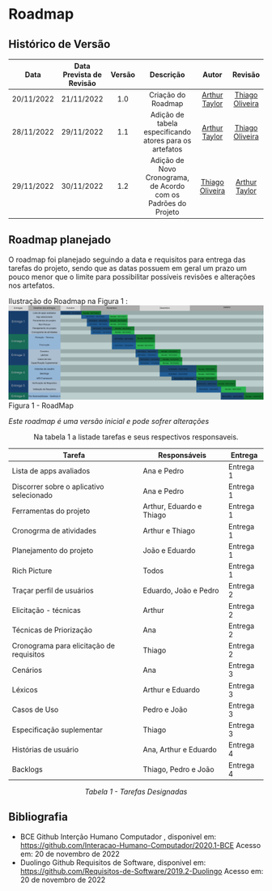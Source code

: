 # Roadmap 

## Histórico de Versão

|Data|Data Prevista de Revisão|Versão|Descrição|Autor|Revisão|
| :----------: | :------: | :------: | :-----------: | :---------: |:---------: |
|20/11/2022|21/11/2022|1.0|Criação do Roadmap| [Arthur Taylor](https://github.com/Eruel6)|[Thiago Oliveira](https://github.com/Thiab394)
|28/11/2022|29/11/2022|1.1|Adição de tabela especificando atores para os artefatos| [Arthur Taylor](https://github.com/Eruel6)|[Thiago Oliveira](https://github.com/Thiab394)
|29/11/2022|30/11/2022|1.2|Adição de Novo Cronograma, de Acordo com os Padrões do Projeto|[Thiago Oliveira](https://github.com/Thiab394) |[Arthur Taylor](https://github.com/Eruel6)

## Roadmap planejado

O roadmap foi planejado seguindo a data e requisitos para entrega das tarefas do projeto, sendo que as datas possuem em geral um prazo um pouco menor 
que o limite para possibilitar possíveis revisões e alterações nos artefatos.

Ilustração do Roadmap na Figura 1 :
<img src='./../../assets/images/Cronograma.png' width="1000">Figura 1 - RoadMap</img>

*Este roadmap é uma versão inicial e pode sofrer alterações*

<center>
Na tabela 1 a listade tarefas e seus respectivos responsaveis.

| Tarefa | Responsáveis | Entrega |
| --- | --- | --- |
| Lista de apps avaliados | Ana e Pedro | Entrega 1 |
| Discorrer sobre o aplicativo selecionado | Ana e Pedro | Entrega 1 |
| Ferramentas do projeto | Arthur, Eduardo e Thiago | Entrega 1 |
| Cronogrma de atividades | Arthur e Thiago | Entrega 1 |
| Planejamento do projeto | João e Eduardo | Entrega 1 |
| Rich Picture | Todos | Entrega 1 |
| Traçar perfil de usuários | Eduardo, João e Pedro | Entrega 2 |
| Elicitação - técnicas | Arthur | Entrega 2 |
| Técnicas de Priorização | Ana | Entrega 2 |
| Cronograma para elicitação de requisitos | Thiago | Entrega 2 |
| Cenários | Ana | Entrega 3 |
| Léxicos | Arthur e Eduardo | Entrega 3 |
| Casos de Uso | Pedro e João | Entrega 3 |
| Especificação suplementar | Thiago | Entrega 3 |
| Histórias de usuário | Ana, Arthur e Eduardo | Entrega 4 |
| Backlogs | Thiago, Pedro e João | Entrega 4 |


*Tabela 1 - Tarefas Designadas*
</center>

## Bibliografia
- BCE Github Interção Humano Computador , disponivel em: https://github.com/Interacao-Humano-Computador/2020.1-BCE Acesso em: 20 de novembro de 2022
- Duolingo Github Requisitos de Software, disponivel em: https://github.com/Requisitos-de-Software/2019.2-Duolingo Acesso em: 20 de novembro de 2022
